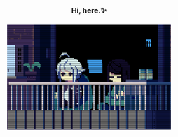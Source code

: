 <h3 align='center'>Hi, here.✨<h3>
<div align='center'>
<img height="240" src="https://raw.githubusercontent.com/msqtt/msqtt/master/1.gif" alt="It's a funny gif, isn't it ?" />
</div>
